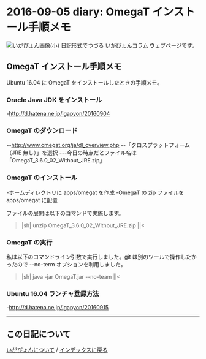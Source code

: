 2016-09-05 diary: OmegaT インストール手順メモ
=====================================================================================================
[![いがぴょん画像(小)](https://igapyon.github.io/diary/images/iga200306s.jpg "いがぴょん")](https://igapyon.github.io/diary/memo/memoigapyon.html) 日記形式でつづる [いがぴょん](https://igapyon.github.io/diary/memo/memoigapyon.html)コラム ウェブページです。

## OmegaT インストール手順メモ

Ubuntu 16.04 に OmegaT をインストールしたときの手順メモ。


### Oracle Java JDK をインストール

-http://d.hatena.ne.jp/igapyon/20160904


### OmegaT のダウンロード

--http://www.omegat.org/ja/dl_overview.php
--「クロスプラットフォーム（JRE 無し）」を選択
---今日の時点だとファイル名は「OmegaT_3.6.0_02_Without_JRE.zip」


### OmegaT のインストール

-ホームディレクトリに apps/omegat を作成
-OmegaT の zip ファイルを apps/omegat に配置

ファイルの展開は以下のコマンドで実施します。
>|sh|
unzip OmegaT_3.6.0_02_Without_JRE.zip 
||<


### OmegaT の実行

私は以下のコマンドライン引数で実行しました。git は別のツールで操作したかったので --no-term オプションを利用しました。
>|sh|
java -jar OmegaT.jar --no-team
||<


### Ubuntu 16.04 ランチャ登録方法

-http://d.hatena.ne.jp/igapyon/20160915


----------------------------------------------------------------------------------------------------

## この日記について
[いがぴょんについて](http://www.igapyon.jp/igapyon/diary/memo/memoigapyon.html) / [インデックスに戻る](https://igapyon.github.io/diary/idxall.html)
